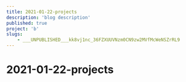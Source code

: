 ```yaml
---
title: 2021-01-22-projects
description: 'blog description'
published: true
project: 'b'
slugs:
    - ___UNPUBLISHED___kk8vj1nc_36FZXUUVNzm0CN9zw2MVfMcWeNSZrRL9
---
```


# 2021-01-22-projects
